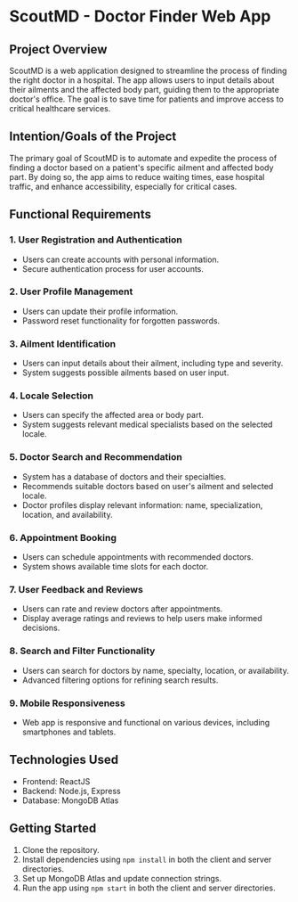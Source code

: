 # ScoutMD - Doctor Finder Web App

## Project Overview

ScoutMD is a web application designed to streamline the process of finding the right doctor in a hospital. The app allows users to input details about their ailments and the affected body part, guiding them to the appropriate doctor's office. The goal is to save time for patients and improve access to critical healthcare services.

## Intention/Goals of the Project

The primary goal of ScoutMD is to automate and expedite the process of finding a doctor based on a patient's specific ailment and affected body part. By doing so, the app aims to reduce waiting times, ease hospital traffic, and enhance accessibility, especially for critical cases.

## Functional Requirements

### 1. User Registration and Authentication

- Users can create accounts with personal information.
- Secure authentication process for user accounts.

### 2. User Profile Management

- Users can update their profile information.
- Password reset functionality for forgotten passwords.

### 3. Ailment Identification

- Users can input details about their ailment, including type and severity.
- System suggests possible ailments based on user input.

### 4. Locale Selection

- Users can specify the affected area or body part.
- System suggests relevant medical specialists based on the selected locale.

### 5. Doctor Search and Recommendation

- System has a database of doctors and their specialties.
- Recommends suitable doctors based on user's ailment and selected locale.
- Doctor profiles display relevant information: name, specialization, location, and availability.

### 6. Appointment Booking

- Users can schedule appointments with recommended doctors.
- System shows available time slots for each doctor.

### 7. User Feedback and Reviews

- Users can rate and review doctors after appointments.
- Display average ratings and reviews to help users make informed decisions.

### 8. Search and Filter Functionality

- Users can search for doctors by name, specialty, location, or availability.
- Advanced filtering options for refining search results.

### 9. Mobile Responsiveness

- Web app is responsive and functional on various devices, including smartphones and tablets.

## Technologies Used

- Frontend: ReactJS
- Backend: Node.js, Express
- Database: MongoDB Atlas

## Getting Started

1. Clone the repository.
2. Install dependencies using `npm install` in both the client and server directories.
3. Set up MongoDB Atlas and update connection strings.
4. Run the app using `npm start` in both the client and server directories.
